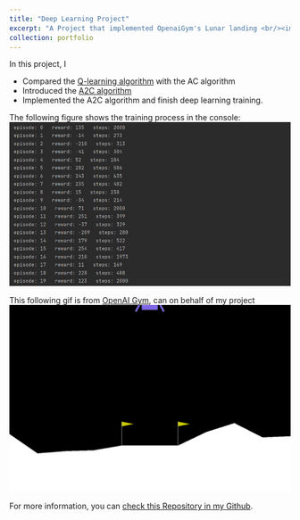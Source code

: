```yaml
---
title: "Deep Learning Project"
excerpt: "A Project that implemented OpenaiGym's Lunar landing <br/><img src='https://github.com/han-ziqi/DeepLearning-openaigym/raw/master/demo/lunar_lander_continuous.gif'>"
collection: portfolio
---
```


In this project, I 
- Compared the [Q-learning algorithm](https://en.wikipedia.org/wiki/Q-learning) with the AC algorithm 
- Introduced the [A2C algorithm](https://towardsdatascience.com/understanding-actor-critic-methods-931b97b6df3f)
- Implemented the A2C algorithm and finish deep learning training.

The following figure shows the training process in the console:
![demo for training](https://github.com/han-ziqi/DeepLearning-openaigym/raw/master/demo/Train%20result.jpeg)

This following gif is from [OpenAI Gym](https://www.gymlibrary.dev), can on behalf of my project
![gif](https://github.com/han-ziqi/DeepLearning-openaigym/raw/master/demo/lunar_lander_continuous.gif)

For more information, you can [check this Repository in my Github](https://github.com/han-ziqi/DeepLearning-openaigym).
